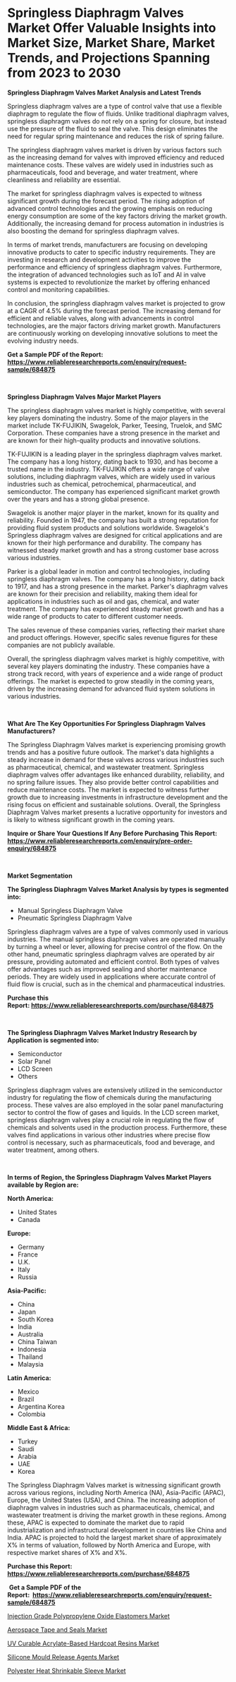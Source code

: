 <p><h1>Springless Diaphragm Valves Market Offer Valuable Insights into Market Size, Market Share, Market Trends, and Projections Spanning from 2023 to 2030</h1></p><p><strong>Springless Diaphragm Valves Market Analysis and Latest Trends</strong></p>
<p><p>Springless diaphragm valves are a type of control valve that use a flexible diaphragm to regulate the flow of fluids. Unlike traditional diaphragm valves, springless diaphragm valves do not rely on a spring for closure, but instead use the pressure of the fluid to seal the valve. This design eliminates the need for regular spring maintenance and reduces the risk of spring failure.</p><p>The springless diaphragm valves market is driven by various factors such as the increasing demand for valves with improved efficiency and reduced maintenance costs. These valves are widely used in industries such as pharmaceuticals, food and beverage, and water treatment, where cleanliness and reliability are essential.</p><p>The market for springless diaphragm valves is expected to witness significant growth during the forecast period. The rising adoption of advanced control technologies and the growing emphasis on reducing energy consumption are some of the key factors driving the market growth. Additionally, the increasing demand for process automation in industries is also boosting the demand for springless diaphragm valves.</p><p>In terms of market trends, manufacturers are focusing on developing innovative products to cater to specific industry requirements. They are investing in research and development activities to improve the performance and efficiency of springless diaphragm valves. Furthermore, the integration of advanced technologies such as IoT and AI in valve systems is expected to revolutionize the market by offering enhanced control and monitoring capabilities.</p><p>In conclusion, the springless diaphragm valves market is projected to grow at a CAGR of 4.5% during the forecast period. The increasing demand for efficient and reliable valves, along with advancements in control technologies, are the major factors driving market growth. Manufacturers are continuously working on developing innovative solutions to meet the evolving industry needs.</p></p>
<p><strong>Get a Sample PDF of the Report:&nbsp; <a href="https://www.reliableresearchreports.com/enquiry/request-sample/684875">https://www.reliableresearchreports.com/enquiry/request-sample/684875</a></strong></p>
<p>&nbsp;</p>
<p><strong>Springless Diaphragm Valves Major Market Players</strong></p>
<p><p>The springless diaphragm valves market is highly competitive, with several key players dominating the industry. Some of the major players in the market include TK-FUJIKIN, Swagelok, Parker, Teesing, Truelok, and SMC Corporation. These companies have a strong presence in the market and are known for their high-quality products and innovative solutions.</p><p>TK-FUJIKIN is a leading player in the springless diaphragm valves market. The company has a long history, dating back to 1930, and has become a trusted name in the industry. TK-FUJIKIN offers a wide range of valve solutions, including diaphragm valves, which are widely used in various industries such as chemical, petrochemical, pharmaceutical, and semiconductor. The company has experienced significant market growth over the years and has a strong global presence. </p><p>Swagelok is another major player in the market, known for its quality and reliability. Founded in 1947, the company has built a strong reputation for providing fluid system products and solutions worldwide. Swagelok's Springless diaphragm valves are designed for critical applications and are known for their high performance and durability. The company has witnessed steady market growth and has a strong customer base across various industries.</p><p>Parker is a global leader in motion and control technologies, including springless diaphragm valves. The company has a long history, dating back to 1917, and has a strong presence in the market. Parker's diaphragm valves are known for their precision and reliability, making them ideal for applications in industries such as oil and gas, chemical, and water treatment. The company has experienced steady market growth and has a wide range of products to cater to different customer needs.</p><p>The sales revenue of these companies varies, reflecting their market share and product offerings. However, specific sales revenue figures for these companies are not publicly available.</p><p>Overall, the springless diaphragm valves market is highly competitive, with several key players dominating the industry. These companies have a strong track record, with years of experience and a wide range of product offerings. The market is expected to grow steadily in the coming years, driven by the increasing demand for advanced fluid system solutions in various industries.</p></p>
<p>&nbsp;</p>
<p><strong>What Are The Key Opportunities For Springless Diaphragm Valves Manufacturers?</strong></p>
<p><p>The Springless Diaphragm Valves market is experiencing promising growth trends and has a positive future outlook. The market's data highlights a steady increase in demand for these valves across various industries such as pharmaceutical, chemical, and wastewater treatment. Springless diaphragm valves offer advantages like enhanced durability, reliability, and no spring failure issues. They also provide better control capabilities and reduce maintenance costs. The market is expected to witness further growth due to increasing investments in infrastructure development and the rising focus on efficient and sustainable solutions. Overall, the Springless Diaphragm Valves market presents a lucrative opportunity for investors and is likely to witness significant growth in the coming years.</p></p>
<p><strong>Inquire or Share Your Questions If Any Before Purchasing This Report: <a href="https://www.reliableresearchreports.com/enquiry/pre-order-enquiry/684875">https://www.reliableresearchreports.com/enquiry/pre-order-enquiry/684875</a></strong></p>
<p>&nbsp;</p>
<p><strong>Market Segmentation</strong></p>
<p><strong>The Springless Diaphragm Valves Market Analysis by types is segmented into:</strong></p>
<p><ul><li>Manual Springless Diaphragm Valve</li><li>Pneumatic Springless Diaphragm Valve</li></ul></p>
<p><p>Springless diaphragm valves are a type of valves commonly used in various industries. The manual springless diaphragm valves are operated manually by turning a wheel or lever, allowing for precise control of the flow. On the other hand, pneumatic springless diaphragm valves are operated by air pressure, providing automated and efficient control. Both types of valves offer advantages such as improved sealing and shorter maintenance periods. They are widely used in applications where accurate control of fluid flow is crucial, such as in the chemical and pharmaceutical industries.</p></p>
<p><strong>Purchase this Report:&nbsp;<a href="https://www.reliableresearchreports.com/purchase/684875">https://www.reliableresearchreports.com/purchase/684875</a></strong></p>
<p>&nbsp;</p>
<p><strong>The Springless Diaphragm Valves Market Industry Research by Application is segmented into:</strong></p>
<p><ul><li>Semiconductor</li><li>Solar Panel</li><li>LCD Screen</li><li>Others</li></ul></p>
<p><p>Springless diaphragm valves are extensively utilized in the semiconductor industry for regulating the flow of chemicals during the manufacturing process. These valves are also employed in the solar panel manufacturing sector to control the flow of gases and liquids. In the LCD screen market, springless diaphragm valves play a crucial role in regulating the flow of chemicals and solvents used in the production process. Furthermore, these valves find applications in various other industries where precise flow control is necessary, such as pharmaceuticals, food and beverage, and water treatment, among others.</p></p>
<p>&nbsp;</p>
<p><strong>In terms of Region, the Springless Diaphragm Valves Market Players available by Region are:</strong></p>
<p>
    <p> <strong> North America: </strong>
        <ul>
            <li>United States</li>
            <li>Canada</li>
        </ul>
        </p> 
    <p> <strong> Europe: </strong>
        <ul>
            <li>Germany</li>
            <li>France</li>
            <li>U.K.</li>
            <li>Italy</li>
            <li>Russia</li>
        </ul>
        </p> 
    <p> <strong> Asia-Pacific: </strong>
        <ul>
            <li>China</li>
            <li>Japan</li>
            <li>South Korea</li>
            <li>India</li>
            <li>Australia</li>
            <li>China Taiwan</li>
            <li>Indonesia</li>
            <li>Thailand</li>
            <li>Malaysia</li>
        </ul>
        </p> 
    <p> <strong> Latin America: </strong>
        <ul>
            <li>Mexico</li>
            <li>Brazil</li>
            <li>Argentina Korea</li>
            <li>Colombia</li>
        </ul>
        </p> 
    <p> <strong> Middle East & Africa: </strong>
        <ul>
            <li>Turkey</li>
            <li>Saudi</li>
            <li>Arabia</li>
            <li>UAE</li>
            <li>Korea</li>
        </ul>
    </p>
    </p>
<p><p>The Springless Diaphragm Valves market is witnessing significant growth across various regions, including North America (NA), Asia-Pacific (APAC), Europe, the United States (USA), and China. The increasing adoption of diaphragm valves in industries such as pharmaceuticals, chemical, and wastewater treatment is driving the market growth in these regions. Among these, APAC is expected to dominate the market due to rapid industrialization and infrastructural development in countries like China and India. APAC is projected to hold the largest market share of approximately X% in terms of valuation, followed by North America and Europe, with respective market shares of X% and X%.</p></p>
<p><strong>Purchase this Report: <a href="https://www.reliableresearchreports.com/purchase/684875">https://www.reliableresearchreports.com/purchase/684875</a></strong></p>
<p>&nbsp;<strong>Get a Sample PDF of the Report:&nbsp;&nbsp;<a href="https://www.reliableresearchreports.com/enquiry/request-sample/684875">https://www.reliableresearchreports.com/enquiry/request-sample/684875</a></strong></p>
<p><strong></strong></p>
<p><p><a href="https://medium.com/@v8581137/injection-grade-polypropylene-oxide-elastomers-market-size-and-market-trends-complete-industry-7506dddd08eb">Injection Grade Polypropylene Oxide Elastomers Market</a></p><p><a href="https://medium.com/@bhumi.technologiesmumbai/analyzing-aerospace-tape-and-seals-market-global-industry-perspective-and-forecast-2023-to-2030-2e43e7c92c80">Aerospace Tape and Seals Market</a></p><p><a href="https://medium.com/@v4171497/uv-curable-acrylate-based-hardcoat-resins-market-size-cagr-trends-2024-2030-4ad6f35e50b7">UV Curable Acrylate-Based Hardcoat Resins Market</a></p><p><a href="https://medium.com/@vidyap2912/silicone-mould-release-agents-market-size-reveals-the-best-marketing-channels-in-global-industry-18a57e40e8b3">Silicone Mould Release Agents Market</a></p><p><a href="https://medium.com/@hotspotflipk/polyester-heat-shrinkable-sleeve-market-analysis-its-cagr-market-segmentation-and-global-industry-58e6f3feabc1">Polyester Heat Shrinkable Sleeve Market</a></p></p>